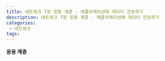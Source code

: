 ```yaml
---
title: 네트워크 7장 응용 계층 - 애플리케이션에 데이터 전송하기
description: 네트워크 7장 응용 계층 - 애플리케이션에 데이터 전송하기
categories:
 - 네트워크
tags:
---  
```

**응용 계층**  
 
